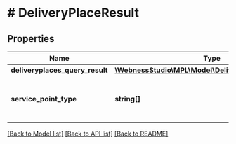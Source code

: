 # # DeliveryPlaceResult

## Properties

Name | Type | Description | Notes
------------ | ------------- | ------------- | -------------
**deliveryplaces_query_result** | [**\WebnessStudio\MPL\Model\DeliveryplacesQueryResult**](DeliveryplacesQueryResult.md) |  | [optional]
**service_point_type** | **string[]** | Szolgáltatási pont típusa.   /   Type of service point. | [optional]

[[Back to Model list]](../../README.md#models) [[Back to API list]](../../README.md#endpoints) [[Back to README]](../../README.md)
